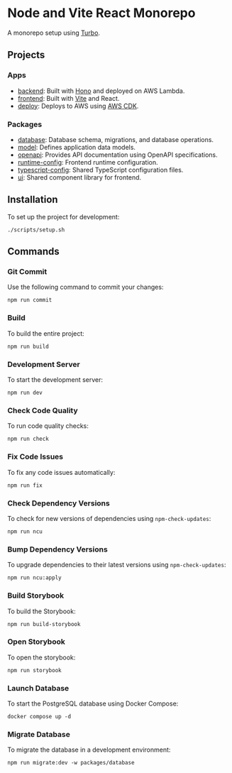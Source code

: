 # Node and Vite React Monorepo

A monorepo setup using [Turbo](https://turbo.build).

## Projects

### Apps

- [backend](apps/backend): Built with [Hono](https://hono.dev) and deployed on AWS Lambda.
- [frontend](apps/frontend): Built with [Vite](https://vitejs.dev) and React.
- [deploy](apps/deploy): Deploys to AWS using [AWS CDK](https://github.com/aws/aws-cdk).

### Packages

- [database](packages/database): Database schema, migrations, and database operations.
- [model](packages/model): Defines application data models.
- [openapi](packages/openapi): Provides API documentation using OpenAPI specifications.
- [runtime-config](packages/runtime-config): Frontend runtime configuration.
- [typescript-config](packages/typescript-config): Shared TypeScript configuration files.
- [ui](packages/ui): Shared component library for frontend.

## Installation

To set up the project for development:

```shell
./scripts/setup.sh
```

## Commands

### Git Commit

Use the following command to commit your changes:

```shell
npm run commit
```

### Build

To build the entire project:

```shell
npm run build
```

### Development Server

To start the development server:

```shell
npm run dev
```

### Check Code Quality

To run code quality checks:

```shell
npm run check
```

### Fix Code Issues

To fix any code issues automatically:

```shell
npm run fix
```

### Check Dependency Versions

To check for new versions of dependencies using `npm-check-updates`:

```shell
npm run ncu
```

### Bump Dependency Versions

To upgrade dependencies to their latest versions using `npm-check-updates`:

```shell
npm run ncu:apply
```

### Build Storybook

To build the Storybook:

```shell
npm run build-storybook
```

### Open Storybook

To open the storybook:

```shell
npm run storybook
```

### Launch Database

To start the PostgreSQL database using Docker Compose:

```shell
docker compose up -d
```

### Migrate Database

To migrate the database in a development environment:

```shell
npm run migrate:dev -w packages/database
```
